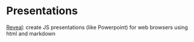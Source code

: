 # Presentations

[Reveal](https://revealjs.com): create JS presentations (like Powerpoint) for web browsers using html and markdown
